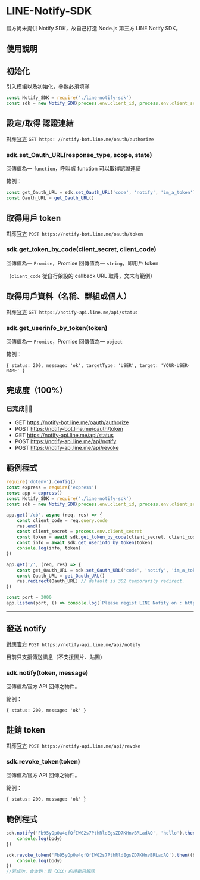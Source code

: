 # LINE-Notify-SDK

官方尚未提供 Notify SDK，故自己打造 Node.js 第三方 LINE Notify SDK。

## 使用說明

## 初始化

引入模組以及初始化，參數必須填滿

```javascript
const Notify_SDK = require('./line-notify-sdk')
const sdk = new Notify_SDK(process.env.client_id, process.env.client_secret, process.env.redirect_uri)
```

## 設定/取得 認證連結

對應[官方](https://notify-bot.line.me/doc/en/)  `GET https: //notify-bot.line.me/oauth/authorize`
### sdk.set_Oauth_URL(response_type, scope, state)
回傳值為一 `function`，呼叫該 function 可以取得認證連結

範例：
```javascript
const get_Oauth_URL = sdk.set_Oauth_URL('code', 'notify', 'im_a_token')
const Oauth_URL = get_Oauth_URL()
```
## 取得用戶 token

對應[官方]((https://notify-bot.line.me/doc/en/))  `POST https://notify-bot.line.me/oauth/token`

### sdk.get_token_by_code(client_secret, client_code)
回傳值為一 `Promise`，Promise 回傳值為一 `string`，即用戶 token

（`client_code` 從自行架設的 callback URL 取得，文末有範例）

## 取得用戶資料（名稱、群組或個人）

對應[官方]((https://notify-bot.line.me/doc/en/))  `GET https://notify-api.line.me/api/status`

### sdk.get_userinfo_by_token(token)
回傳值為一 `Promise`，Promise 回傳值為一 `object`

範例：
```
{ status: 200, message: 'ok', targetType: 'USER', target: 'YOUR-USER-NAME' }
```

## 完成度（100%）
### 已完成🙆‍♂️
- GET https://notify-bot.line.me/oauth/authorize
- POST https://notify-bot.line.me/oauth/token
- GET https://notify-api.line.me/api/status
- POST https://notify-api.line.me/api/notify
- POST https://notify-api.line.me/api/revoke





## 範例程式

```javascript
require('dotenv').config()
const express = require('express')
const app = express()
const Notify_SDK = require('./line-notify-sdk')
const sdk = new Notify_SDK(process.env.client_id, process.env.client_secret, process.env.redirect_uri)

app.get('/cb', async (req, res) => {
    const client_code = req.query.code
    res.end()
    const client_secret = process.env.client_secret
    const token = await sdk.get_token_by_code(client_secret, client_code)
    const info = await sdk.get_userinfo_by_token(token)
    console.log(info, token)
})

app.get('/', (req, res) => {
    const get_Oauth_URL = sdk.set_Oauth_URL('code', 'notify', 'im_a_token')
    const Oauth_URL = get_Oauth_URL()
    res.redirect(Oauth_URL) // default is 302 temporarily redirect.
})

const port = 3000
app.listen(port, () => console.log(`Please regist LINE Nofity on : http://localhost:${port}`))
````

---

## 發送 notify

對應[官方]((https://notify-bot.line.me/doc/en/))  `POST https://notify-api.line.me/api/notify`

目前只支援傳送訊息（不支援圖片、貼圖）

### sdk.notify(token, message)

回傳值為官方 API 回傳之物件。

範例：
```
{ status: 200, message: 'ok' }
```

## 註銷 token

對應[官方]((https://notify-bot.line.me/doc/en/))  `POST https://notify-api.line.me/api/revoke`

### sdk.revoke_token(token)

回傳值為官方 API 回傳之物件。

範例：
```
{ status: 200, message: 'ok' }
```

## 範例程式

```javascript
sdk.notify('Fb95yOp0w4qfQfIWG2s7PthRldEgsZD7KHnvBRLadAQ', 'hello').then((body) => {
	console.log(body)
})
```

```javascript
sdk.revoke_token('Fb95yOp0w4qfQfIWG2s7PthRldEgsZD7KHnvBRLadAQ').then((body) => {
	console.log(body)
})
//若成功，會收到：與「XXX」的連動已解除
```